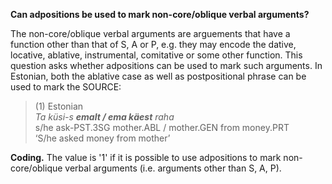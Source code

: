 **Can adpositions be used to mark non-core/oblique verbal arguments?**

The non-core/oblique verbal arguments are arguements that have a function other than that of S, A or P, e.g. they may encode the dative, locative, ablative, instrumental, comitative or some other function. This question asks whether adpositions can be used to mark such arguments. In Estonian, both the ablative case as well as postpositional phrase can be used to mark the SOURCE:

>(1) Estonian<br/>
>*Ta küsi-s **emalt / ema käest** raha*<br/> 
>s/he ask-PST.3SG mother.ABL / mother.GEN from money.PRT<br/>
>‘S/he asked money from mother’

**Coding.** The value is '1' if it is possible to use adpositions to mark non-core/oblique verbal arguments (i.e. arguments other than S, A, P).
